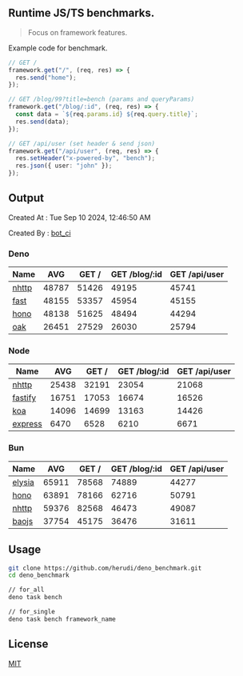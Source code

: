 ## Runtime JS/TS benchmarks.

> Focus on framework features.

Example code for benchmark.
```ts
// GET /
framework.get("/", (req, res) => {
  res.send("home");
});

// GET /blog/99?title=bench (params and queryParams)
framework.get("/blog/:id", (req, res) => {
  const data = `${req.params.id} ${req.query.title}`;
  res.send(data);
});

// GET /api/user (set header & send json)
framework.get("/api/user", (req, res) => {
  res.setHeader("x-powered-by", "bench");
  res.json({ user: "john" });
});
```

## Output
Created At : Tue Sep 10 2024, 12:46:50 AM

Created By : [bot_ci](https://github.com/herudi/deno_benchmarks/commits?author=github-actions%5Bbot%5D)


### Deno
|Name|AVG|GET /|GET /blog/:id|GET /api/user|
|----|----|----|----|----|
|[nhttp](https://github.com/nhttp/nhttp)|48787|51426|49195|45741|
|[fast](https://github.com/danteissaias/fast)|48155|53357|45954|45155|
|[hono](https://github.com/honojs/hono)|48138|51625|48494|44294|
|[oak](https://github.com/oakserver/oak)|26451|27529|26030|25794|
  


### Node
|Name|AVG|GET /|GET /blog/:id|GET /api/user|
|----|----|----|----|----|
|[nhttp](https://github.com/nhttp/nhttp)|25438|32191|23054|21068|
|[fastify](https://github.com/fastify/fastify)|16751|17053|16674|16526|
|[koa](https://github.com/koajs/koa)|14096|14699|13163|14426|
|[express](https://github.com/expressjs/express)|6470|6528|6210|6671|
  


### Bun
|Name|AVG|GET /|GET /blog/:id|GET /api/user|
|----|----|----|----|----|
|[elysia](https://github.com/elysiajs/elysia)|65911|78568|74889|44277|
|[hono](https://github.com/honojs/hono)|63891|78166|62716|50791|
|[nhttp](https://github.com/nhttp/nhttp)|59376|82568|46473|49087|
|[baojs](https://github.com/mattreid1/baojs)|37754|45175|36476|31611|
  



## Usage

```bash
git clone https://github.com/herudi/deno_benchmark.git
cd deno_benchmark

// for_all
deno task bench

// for_single
deno task bench framework_name
```

## License

[MIT](LICENSE)

